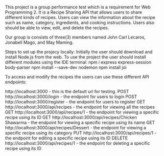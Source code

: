 This project is a group performance test which is a requirement for Web Programming 2. It is a Recipe Sharing API that allows users to share different kinds of recipes. Users can view the information about the recipe such as name, category, ingredients, and cooking instructions. Users also should be able to view, edit, and delete the recipes.

Our group is consists of three(3) members named John Carl Lecaros, Jonabell Mago, and May Maming.

Steps to set up the projecy locally: 
Initially the user should download and install Node.js from the web.
To use the project the user should install different modules using the IDE terminal:
npm i express express-session body-parser
npm install --save-dev nodemon
npm install joi

To access and modify the recipes the users can use these different API endpoints:

http://localhost:3000 - this is the default url for testing.
POST http://localhost:3000/login - the endpoint for users to login
POST http://localhost:3000/register - the endpoint for users to register
GET http://localhost:3000/api/recipes - the endpoint for viewing all the recipes
GET http://localhost:3000/api/recipes/1 - the endpoint for viewing a specific recipe using its ID
GET http://localhost:3000/api/recipes/Chicken Shawarma - the endpoint for viewing a specific recipe using its name
GET http://localhost:3000/api/recipes/Dessert - the endpoint for viewing a specific recipe using its category
PUT http://localhost:3000/api/recipes/1 - the endpoint for editing a specific recipe using its ID
DELETE http://localhost:3000/api/recipes/1 - the endpoint for deleting a specific recipe using its ID
